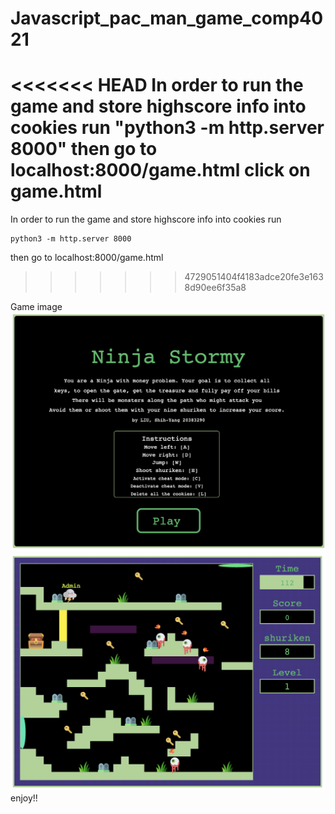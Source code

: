 # Javascript_pac_man_game_comp4021

<<<<<<< HEAD
In order to run the game and store highscore info into cookies run "python3 -m http.server 8000"
then go to localhost:8000/game.html click on game.html
=======
In order to run the game and store highscore info into cookies run 
```
python3 -m http.server 8000
```
then go to localhost:8000/game.html
>>>>>>> 4729051404f4183adce20fe3e1638d90ee6f35a8

Game image
![Alt text](resources/Play1.png?raw=true "Title")
![Alt text](resources/Play2.png?raw=true "Title")
enjoy!!
